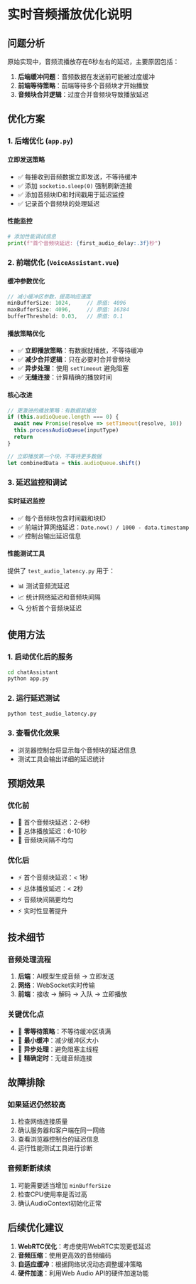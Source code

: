 # 实时音频播放优化说明

## 问题分析

原始实现中，音频流播放存在6秒左右的延迟，主要原因包括：

1. **后端缓冲问题**：音频数据在发送前可能被过度缓冲
2. **前端等待策略**：前端等待多个音频块才开始播放
3. **音频块合并逻辑**：过度合并音频块导致播放延迟

## 优化方案

### 1. 后端优化 (`app.py`)

#### 立即发送策略
- ✅ 每接收到音频数据立即发送，不等待缓冲
- ✅ 添加 `socketio.sleep(0)` 强制刷新连接
- ✅ 添加音频块ID和时间戳用于延迟监控
- ✅ 记录首个音频块的处理延迟

#### 性能监控
```python
# 添加性能调试信息
print(f"首个音频块延迟: {first_audio_delay:.3f}秒")
```

### 2. 前端优化 (`VoiceAssistant.vue`)

#### 缓冲参数优化
```javascript
// 减小缓冲区参数，提高响应速度
minBufferSize: 1024,     // 原值: 4096
maxBufferSize: 4096,     // 原值: 16384  
bufferThreshold: 0.03,   // 原值: 0.1
```

#### 播放策略优化
- ✅ **立即播放策略**：有数据就播放，不等待缓冲
- ✅ **减少合并逻辑**：只在必要时合并音频块
- ✅ **异步处理**：使用 `setTimeout` 避免阻塞
- ✅ **无缝连接**：计算精确的播放时间

#### 核心改进
```javascript
// 更激进的播放策略：有数据就播放
if (this.audioQueue.length === 0) {
  await new Promise(resolve => setTimeout(resolve, 10))
  this.processAudioQueue(inputType)
  return
}

// 立即播放第一个块，不等待更多数据
let combinedData = this.audioQueue.shift()
```

### 3. 延迟监控和调试

#### 实时延迟监控
- ✅ 每个音频块包含时间戳和块ID
- ✅ 前端计算网络延迟：`Date.now() / 1000 - data.timestamp`
- ✅ 控制台输出延迟信息

#### 性能测试工具
提供了 `test_audio_latency.py` 用于：
- 📊 测试音频流延迟
- 📈 统计网络延迟和音频块间隔
- 🔍 分析首个音频块延迟

## 使用方法

### 1. 启动优化后的服务
```bash
cd chatAssistant
python app.py
```

### 2. 运行延迟测试
```bash
python test_audio_latency.py
```

### 3. 查看优化效果
- 浏览器控制台将显示每个音频块的延迟信息
- 测试工具会输出详细的延迟统计

## 预期效果

### 优化前
- 🐌 首个音频块延迟：2-6秒
- 🐌 总体播放延迟：6-10秒
- 🐌 音频块间隔不均匀

### 优化后
- ⚡ 首个音频块延迟：< 1秒
- ⚡ 总体播放延迟：< 2秒  
- ⚡ 音频块间隔更均匀
- ⚡ 实时性显著提升

## 技术细节

### 音频处理流程
1. **后端**：AI模型生成音频 → 立即发送
2. **网络**：WebSocket实时传输
3. **前端**：接收 → 解码 → 入队 → 立即播放

### 关键优化点
- 🎯 **零等待策略**：不等待缓冲区填满
- 🎯 **最小缓冲**：减少缓冲区大小
- 🎯 **异步处理**：避免阻塞主线程
- 🎯 **精确定时**：无缝音频连接

## 故障排除

### 如果延迟仍然较高
1. 检查网络连接质量
2. 确认服务器和客户端在同一网络
3. 查看浏览器控制台的延迟信息
4. 运行性能测试工具进行诊断

### 音频断断续续
1. 可能需要适当增加 `minBufferSize`
2. 检查CPU使用率是否过高
3. 确认AudioContext初始化正常

## 后续优化建议

1. **WebRTC优化**：考虑使用WebRTC实现更低延迟
2. **音频压缩**：使用更高效的音频编码
3. **自适应缓冲**：根据网络状况动态调整缓冲策略
4. **硬件加速**：利用Web Audio API的硬件加速功能 